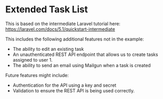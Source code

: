 Extended Task List
==================

This is based on the intermediate Laravel tutorial here: https://laravel.com/docs/5.1/quickstart-intermediate

This includes the following additional features not in the example:
* The ability to edit an existing task
* An unauthenticated REST API endpoint that allows us to create tasks assigned to user 1.
* The ability to send an email using Mailgun when a task is created

Future features might include:
* Authentication for the API using a key and secret
* Validation to ensure the REST API is being used correctly.
